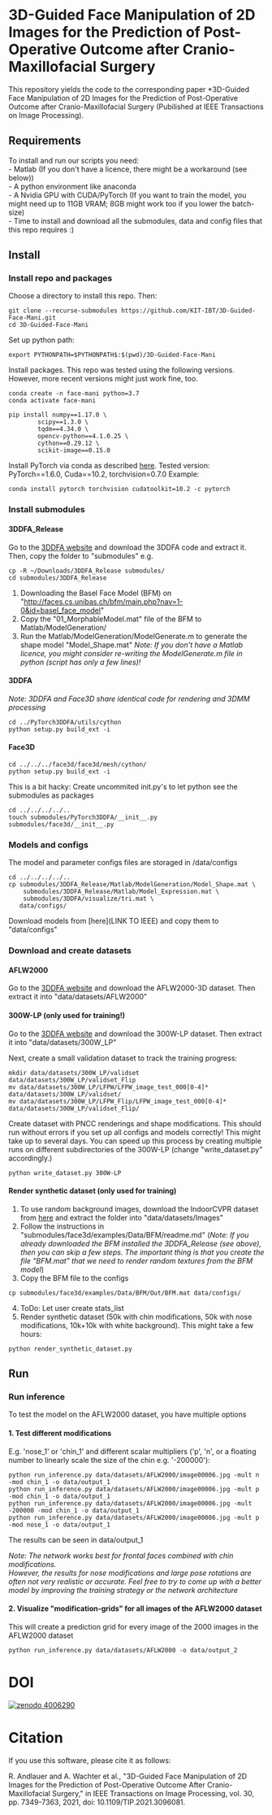 # 3D-Guided Face Manipulation of 2D Images for the Prediction of Post-Operative Outcome after Cranio-Maxillofacial Surgery
This repository yields the code to the corresponding paper *3D-Guided Face Manipulation of 2D Images for the Prediction of Post-Operative Outcome after Cranio-Maxillofacial Surgery
(Pubilished at IEEE Transactions on Image Processing). 

## Requirements
To install and run our scripts you need:  
	- Matlab (If you don't have a licence, there might be a workaround (see below))  
	- A python environment like anaconda  
	- A Nvidia GPU with CUDA/PyTorch (If you want to train the model, you might need up to 11GB VRAM; 8GB might work too if you lower the batch-size)  
	- Time to install and download all the submodules, data and config files that this repo requires :)  


## Install
### Install repo and packages
Choose a directory to install this repo. Then:
```
git clone --recurse-submodules https://github.com/KIT-IBT/3D-Guided-Face-Mani.git
cd 3D-Guided-Face-Mani
```
Set up python path:
```
export PYTHONPATH=$PYTHONPATH$:$(pwd)/3D-Guided-Face-Mani
```

Install packages. This repo was tested using the following versions. However, more recent versions might just work fine, too.
```
conda create -n face-mani python=3.7
conda activate face-mani

pip install numpy==1.17.0 \
	   	scipy==1.3.0 \
		tqdm==4.34.0 \
		opencv-python==4.1.0.25 \
		cython==0.29.12 \
		scikit-image==0.15.0

```
Install PyTorch via conda as described [here](https://pytorch.org/). Tested version: PyTorch==1.6.0, Cuda==10.2, torchvision=0.7.0
Example:
```
conda install pytorch torchvision cudatoolkit=10.2 -c pytorch
```


### Install submodules
#### 3DDFA_Release
Go to the [3DDFA website](http://www.cbsr.ia.ac.cn/users/xiangyuzhu/projects/3DDFA/main.htm) and download the 3DDFA code and extract it.
Then, copy the folder to "submodules" e.g.
```
cp -R ~/Downloads/3DDFA_Release submodules/
cd submodules/3DDFA_Release
```
1. Downloading the Basel Face Model (BFM) on "http://faces.cs.unibas.ch/bfm/main.php?nav=1-0&id=basel_face_model"                                                                                       
2. Copy the "01_MorphableModel.mat" file of the BFM to Matlab/ModelGeneration/  
3. Run the Matlab/ModelGeneration/ModelGenerate.m to generate the shape model "Model_Shape.mat"
*Note: If you don't have a Matlab licence, you might consider re-writing the ModelGenerate.m file in python (script has only a few lines)!*

#### 3DDFA
*Note: 3DDFA and Face3D share identical code for rendering and 3DMM processing*

```
cd ../PyTorch3DDFA/utils/cython
python setup.py build_ext -i
```
#### Face3D
```
cd ../../../face3d/face3d/mesh/cython/
python setup.py build_ext -i
```

This is a bit hacky: Create uncommited init.py's to let python see the
submodules as packages
```
cd ../../../../..
touch submodules/PyTorch3DDFA/__init__.py submodules/face3d/__init__.py
```

### Models and configs
The model and parameter configs files are storaged in /data/configs
```
cd ../../../../..
cp submodules/3DDFA_Release/Matlab/ModelGeneration/Model_Shape.mat \
	submodules/3DDFA_Release/Matlab/Model_Expression.mat \
	submodules/3DDFA/visualize/tri.mat \
   data/configs/
```

Download models from [here](LINK TO IEEE) and copy them to "data/configs"


### Download and create datasets
#### AFLW2000
Go to the [3DDFA website](http://www.cbsr.ia.ac.cn/users/xiangyuzhu/projects/3DDFA/main.htm) and download the AFLW2000-3D dataset. Then extract it into "data/datasets/AFLW2000"

#### 300W-LP (only used for training!)
Go to the [3DDFA website](http://www.cbsr.ia.ac.cn/users/xiangyuzhu/projects/3DDFA/main.htm) and download the 300W-LP dataset.
Then extract it into "data/datasets/300W_LP"

Next, create a small validation dataset to track the training progress:
```
mkdir data/datasets/300W_LP/validset data/datasets/300W_LP/validset_Flip 
mv data/datasets/300W_LP/LFPW/LFPW_image_test_000[0-4]* data/datasets/300W_LP/validset/
mv data/datasets/300W_LP/LFPW_Flip/LFPW_image_test_000[0-4]* data/datasets/300W_LP/validset_Flip/
```

Create dataset with PNCC renderings and shape modifications. This should run
without errors if you set up all configs and models correctly!
This might take up to several days. You can speed up this process by creating multiple runs
on different subdirectories of the 300W-LP (change "write_dataset.py"
accordingly.)

```
python write_dataset.py 300W-LP 
```

#### Render synthetic dataset (only used for training)
1. To use random background images, download the IndoorCVPR dataset from [here](http://web.mit.edu/torralba/www/indoor.html) and extract the folder into "data/datasets/Images"
2. Follow the instructions in "submodules/face3d/examples/Data/BFM/readme.md" (*Note: If you already downloaded the BFM installed the 3DDFA_Release (see above), then you can skip a few steps. The important thing is that you create the file "BFM.mat" that we need to render random textures from the BFM model*)
3. Copy the BFM file to the configs
```
cp submodules/face3d/examples/Data/BFM/Out/BFM.mat data/configs/
```

4. ToDo: Let user create stats_list
5. Render synthetic dataset (50k with chin modifications, 50k with nose modifications, 10k+10k with white background). This might take a few hours:
```
python render_synthetic_dataset.py
```


## Run
### Run inference
To test the model on the AFLW2000 dataset, you have multiple options

#### 1. Test different modifications
E.g. 'nose_1' or 'chin_1' and different scalar multipliers ('p', 'n', or a floating number to linearly scale the size of the chin e.g. '-200000'):
```
python run_inference.py data/datasets/AFLW2000/image00006.jpg -mult n -mod chin_1 -o data/output_1
python run_inference.py data/datasets/AFLW2000/image00006.jpg -mult p -mod chin_1 -o data/output_1
python run_inference.py data/datasets/AFLW2000/image00006.jpg -mult -200000 -mod chin_1 -o data/output_1
python run_inference.py data/datasets/AFLW2000/image00006.jpg -mult p -mod nose_1 -o data/output_1
```
The results can be seen in data/output_1 

*Note: The network works best for frontal faces combined with chin modifications.  
However, the results for nose modifications and large pose rotations are often
not very realistic or accurate. Feel free to try to come up with a better model by improving the
training strategy or the network architecture*


#### 2. Visualize "modification-grids" for all images of the AFLW2000 dataset
This will create a prediction grid for every image of the 2000 images in the AFLW2000
dataset
```
python run_inference.py data/datasets/AFLW2000 -o data/output_2
```

# DOI
[![zenodo 4006290](https://user-images.githubusercontent.com/70153727/116559709-004c6480-a901-11eb-8a6b-ce074f460229.png)](https://doi.org/10.5281/zenodo.4006290)

# Citation
If you use this software, please cite it as follows:

R. Andlauer and A. Wachter et al., "3D-Guided Face Manipulation of 2D Images for the Prediction of Post-Operative Outcome After Cranio-Maxillofacial Surgery," in IEEE Transactions on Image Processing, vol. 30, pp. 7349-7363, 2021, doi: 10.1109/TIP.2021.3096081.
